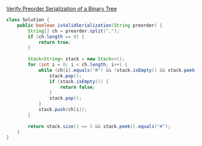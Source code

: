 [Verify Preorder Serialization of a Binary Tree](https://leetcode.com/problems/verify-preorder-serialization-of-a-binary-tree/description/)

```java
class Solution {
    public boolean isValidSerialization(String preorder) {
        String[] ch = preorder.split(",");
        if (ch.length == 0) {
            return true;
        }
        
        Stack<String> stack = new Stack<>();
        for (int i = 0; i < ch.length; i++) { 
            while (ch[i].equals("#") && !stack.isEmpty() && stack.peek().equals("#")) {
                stack.pop();
                if (stack.isEmpty()) {
                    return false;
                }
                stack.pop();
            }
            stack.push(ch[i]);
        }
        
        return stack.size() == 1 && stack.peek().equals("#");
    }
}
```
